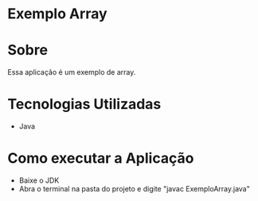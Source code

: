 # Exemplo Array

# Sobre
Essa aplicação é um exemplo de array.

# Tecnologias Utilizadas
* Java

# Como executar a Aplicação
* Baixe o JDK
* Abra o terminal na pasta do projeto e digite "javac ExemploArray.java"

